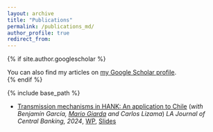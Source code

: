 ```yaml
---
layout: archive
title: "Publications"
permalink: /publications_md/
author_profile: true
redirect_from:
---
```


{% if site.author.googlescholar %}
  <div class="wordwrap">You can also find my articles on <a href="{{site.author.googlescholar}}">my Google Scholar profile</a>.</div>
{% endif %}


{% include base_path %}
* [Transmission mechanisms in HANK: An application to Chile](https://www.sciencedirect.com/science/article/pii/S2666143824000073) (_with Benjamín García, [Mario Giarda](https://www.mariogiarda.com) and Carlos Lizama_) 
_LA Journal of Central Banking, 2024_, [WP](https://www.bcentral.cl/en/content/-/details/working-papers-n-1013), [Slides](https://irojask.github.io/files/Presentacion_HANK_CEMLA.pdf)
